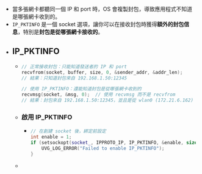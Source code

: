 - 當多張網卡都聽同一個 IP 和 port 時，OS 會複製封包，導致應用程式不知道是哪張網卡收到的。
- `IP_PKTINFO` 是一個 socket 選項，讓你可以在接收封包時獲得**額外的封包信息**，特別是**封包是從哪張網卡接收的**。
- ## IP_PKTINFO
	- ```cpp
	  // 正常接收封包：只能知道發送者的 IP 和 port
	  recvfrom(socket, buffer, size, 0, &sender_addr, &addr_len);
	  // 結果：只知道封包來自 192.168.1.50:12345
	  
	  // 使用 IP_PKTINFO：還能知道封包是從哪張網卡收到的
	  recvmsg(socket, &msg, 0);  // 使用 recvmsg 而不是 recvfrom
	  // 結果：封包來自 192.168.1.50:12345，並且是從 wlan0 (172.21.6.162) 接收的
	  ```
	- ### 啟用 IP_PKTINFO
		- ```cpp
		  // 在創建 socket 後，綁定前設定
		  int enable = 1;
		  if (setsockopt(socket_, IPPROTO_IP, IP_PKTINFO, &enable, sizeof(enable)) < 0) {
		      UVG_LOG_ERROR("Failed to enable IP_PKTINFO");
		  }
		  ```
	-